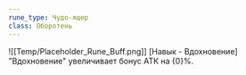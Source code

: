 ```yaml
---
rune_type: Чудо-ящер
class: Оборотень
---
```

![[Temp/Placeholder_Rune_Buff.png]]
[Навык - Вдохновение] "Вдохновение" увеличивает бонус АТК на {0}%.
